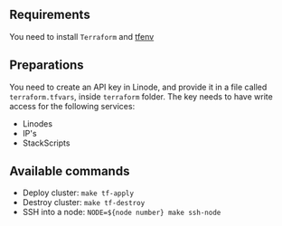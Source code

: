 ## Requirements
You need to install `Terraform` and [tfenv](https://github.com/tfutils/tfenv) 

## Preparations
You need to create an API key in Linode, and provide it in a file
called `terraform.tfvars`, inside `terraform` folder.
The key needs to have write access for the following services:
- Linodes
- IP's
- StackScripts

## Available commands

* Deploy cluster: `make tf-apply`
* Destroy cluster: `make tf-destroy`
* SSH into a node: `NODE=${node number} make ssh-node`
